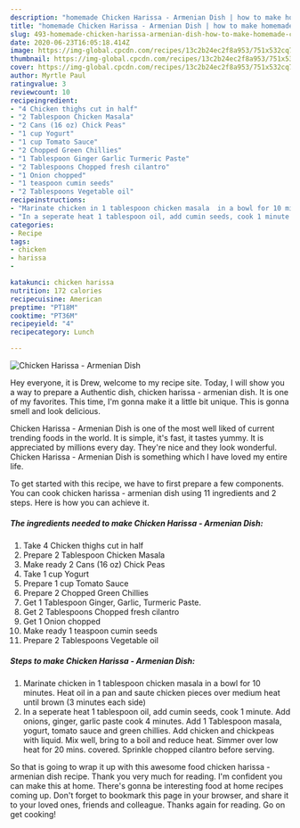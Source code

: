 ```yaml
---
description: "homemade Chicken Harissa - Armenian Dish | how to make homemade Chicken Harissa - Armenian Dish"
title: "homemade Chicken Harissa - Armenian Dish | how to make homemade Chicken Harissa - Armenian Dish"
slug: 493-homemade-chicken-harissa-armenian-dish-how-to-make-homemade-chicken-harissa-armenian-dish
date: 2020-06-23T16:05:18.414Z
image: https://img-global.cpcdn.com/recipes/13c2b24ec2f8a953/751x532cq70/chicken-harissa-armenian-dish-recipe-main-photo.jpg
thumbnail: https://img-global.cpcdn.com/recipes/13c2b24ec2f8a953/751x532cq70/chicken-harissa-armenian-dish-recipe-main-photo.jpg
cover: https://img-global.cpcdn.com/recipes/13c2b24ec2f8a953/751x532cq70/chicken-harissa-armenian-dish-recipe-main-photo.jpg
author: Myrtle Paul
ratingvalue: 3
reviewcount: 10
recipeingredient:
- "4 Chicken thighs cut in half"
- "2 Tablespoon Chicken Masala"
- "2 Cans (16 oz) Chick Peas"
- "1 cup Yogurt"
- "1 cup Tomato Sauce"
- "2 Chopped Green Chillies"
- "1 Tablespoon Ginger Garlic Turmeric Paste"
- "2 Tablespoons Chopped fresh cilantro"
- "1 Onion chopped"
- "1 teaspoon cumin seeds"
- "2 Tablespoons Vegetable oil"
recipeinstructions:
- "Marinate chicken in 1 tablespoon chicken masala  in a bowl for 10 minutes. Heat oil in a pan and saute chicken pieces over medium heat until brown (3 minutes each side)"
- "In a seperate heat 1 tablespoon oil, add cumin seeds, cook 1 minute. Add onions, ginger, garlic paste cook 4 minutes. Add 1 Tablespoon masala, yogurt, tomato sauce and green chillies. Add chicken and chickpeas with liquid. Mix well, bring to a boil and reduce heat. Simmer over low heat for 20 mins. covered. Sprinkle chopped cilantro before serving."
categories:
- Recipe
tags:
- chicken
- harissa
- 

katakunci: chicken harissa  
nutrition: 172 calories
recipecuisine: American
preptime: "PT18M"
cooktime: "PT36M"
recipeyield: "4"
recipecategory: Lunch

---
```



![Chicken Harissa - Armenian Dish](https://img-global.cpcdn.com/recipes/13c2b24ec2f8a953/751x532cq70/chicken-harissa-armenian-dish-recipe-main-photo.jpg)

Hey everyone, it is Drew, welcome to my recipe site. Today, I will show you a way to prepare a Authentic dish, chicken harissa - armenian dish. It is one of my favorites. This time, I'm gonna make it a little bit unique. This is gonna smell and look delicious.



Chicken Harissa - Armenian Dish is one of the most well liked of current trending foods in the world. It is simple, it's fast, it tastes yummy. It is appreciated by millions every day. They're nice and they look wonderful. Chicken Harissa - Armenian Dish is something which I have loved my entire life.


To get started with this recipe, we have to first prepare a few components. You can cook chicken harissa - armenian dish using 11 ingredients and 2 steps. Here is how you can achieve it.

<!--inarticleads1-->

##### The ingredients needed to make Chicken Harissa - Armenian Dish:

1. Take 4 Chicken thighs cut in half
1. Prepare 2 Tablespoon Chicken Masala
1. Make ready 2 Cans (16 oz) Chick Peas
1. Take 1 cup Yogurt
1. Prepare 1 cup Tomato Sauce
1. Prepare 2 Chopped Green Chillies
1. Get 1 Tablespoon Ginger, Garlic, Turmeric Paste.
1. Get 2 Tablespoons Chopped fresh cilantro
1. Get 1 Onion chopped
1. Make ready 1 teaspoon cumin seeds
1. Prepare 2 Tablespoons Vegetable oil




<!--inarticleads2-->

##### Steps to make Chicken Harissa - Armenian Dish:

1. Marinate chicken in 1 tablespoon chicken masala  in a bowl for 10 minutes. Heat oil in a pan and saute chicken pieces over medium heat until brown (3 minutes each side)
1. In a seperate heat 1 tablespoon oil, add cumin seeds, cook 1 minute. Add onions, ginger, garlic paste cook 4 minutes. Add 1 Tablespoon masala, yogurt, tomato sauce and green chillies. Add chicken and chickpeas with liquid. Mix well, bring to a boil and reduce heat. Simmer over low heat for 20 mins. covered. Sprinkle chopped cilantro before serving.




So that is going to wrap it up with this awesome food chicken harissa - armenian dish recipe. Thank you very much for reading. I'm confident you can make this at home. There's gonna be interesting food at home recipes coming up. Don't forget to bookmark this page in your browser, and share it to your loved ones, friends and colleague. Thanks again for reading. Go on get cooking!

